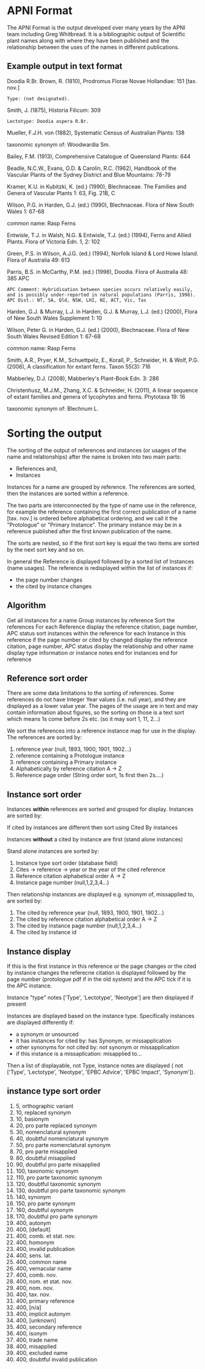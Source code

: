 APNI Format
===========

The APNI Format is the output developed over many years by the APNI team including Greg Whitbread. It is a bibliographic
output of Scientific plant names along with where they have been published and the relationship between the uses of the
 names in different publications.


Example output in text format
-----------------------------
 
Doodia R.Br.
Brown, R. (1810), Prodromus Florae Novae Hollandiae: 151 [tax. nov.]

    Type: (not designated).

Smith, J. (1875), Historia Filicum: 309

    Lectotype: Doodia aspera R.Br.

Mueller, F.J.H. von (1882), Systematic Census of Australian Plants: 138

taxonomic synonym of: Woodwardia Sm.

Bailey, F.M. (1913), Comprehensive Catalogue of Queensland Plants: 644

Beadle, N.C.W., Evans, O.D. & Carolin, R.C. (1962), Handbook of the Vascular Plants of the Sydney District and Blue Mountains: 78-79

Kramer, K.U. in Kubitzki, K. (ed.) (1990), Blechnaceae. The Families and Genera of Vascular Plants 1: 63, Fig. 21B, C

Wilson, P.G. in Harden, G.J. (ed.) (1990), Blechnaceae. Flora of New South Wales 1: 67-68

common name: Rasp Ferns

Entwisle, T.J. in Walsh, N.G. & Entwisle, T.J. (ed.) (1994), Ferns and Allied Plants. Flora of Victoria Edn. 1, 2: 102

Green, P.S. in Wilson, A.J.G. (ed.) (1994), Norfolk Island & Lord Howe Island. Flora of Australia 49: 613

Parris, B.S. in McCarthy, P.M. (ed.) (1998), Doodia. Flora of Australia 48: 385 APC

    APC Comment: Hybridisation between species occurs relatively easily, and is possibly under-reported in natural populations (Parris, 1998).
    APC Dist.: NT, SA, Qld, NSW, LHI, NI, ACT, Vic, Tas

Harden, G.J. & Murray, L.J. in Harden, G.J. & Murray, L.J. (ed.) (2000), Flora of New South Wales Supplement 1: 10

Wilson, Peter G. in Harden, G.J. (ed.) (2000), Blechnaceae. Flora of New South Wales Revised Edition 1: 67-68

common name: Rasp Ferns

Smith, A.R., Pryer, K.M., Schuettpelz, E., Korall, P., Schneider, H. & Wolf, P.G. (2006), A classification for extant ferns. Taxon 55(3): 716

Mabberley, D.J. (2008), Mabberley's Plant-Book Edn. 3: 286

Christenhusz, M.J.M., Zhang, X.C. & Schneider, H. (2011), A linear sequence of extant families and genera of lycophytes and ferns. Phytotaxa 19: 16

taxonomic synonym of: Blechnum L.


# Sorting the output

The sorting of the output of references and instances (or usages of the name and relationships) after the name is broken
into two main parts:

 * References and,
 * Instances

Instances for a name are grouped by reference.
The references are sorted, then the instances are sorted within a reference.
 
The two parts are interconnected by the type of name use in the reference, for example the reference containing the first
correct publication of a name [tax. nov.] is ordered before alphabetical ordering, and we call it the "Protologue" or 
"Primary Instance". The primary instance may be in a reference published after the first known publication of the name.

The sorts are nested, so if the first sort key is equal the two items are sorted by the next sort key and so on.

In general the Reference is displayed followed by a sorted list of Instances (name usages). The reference is 
redisplayed within the list of instances if:

 * the page number changes
 * the cited by instance changes

## Algorithm

Get all instances for a name
Group instances by reference
Sort the references
For each Reference
  display the reference citation, page number, APC status
  sort instances within the reference
  for each Instance in this reference
    if the page number or cited by changed display the reference citation, page number, APC status
    display the relationship and other name
    display type information or instance notes
  end for instances
end for reference

## Reference sort order

There are some data limitations to the sorting of references. Some references do not have Integer Year values (i.e. null
year), and they are displayed as a lower value year. The pages of the usage are in text and may contain information about
figures, so the sorting on those is a text sort which means 1s come before 2s etc. (so it may sort 1, 11, 2...)

We sort the references into a reference instance map for use in the display. The references are sorted by:

 1. reference year (null, 1893, 1900, 1901, 1902...)
 2. reference containing a Protologue instance
 3. reference containing a Primary instance
 4. Alphabetically by reference citation A -> Z
 5. Reference page order (String order sort, 1s first then 2s....)

## Instance sort order

Instances **within** references are sorted and grouped for display. Instances are sorted by:

If cited by instances are different then sort using Cited By instances

Instances **without** a cited by instance are first (stand alone instances)

Stand alone instances are sorted by:

 1. Instance type sort order (database field)
 1. Cites -> reference -> year or the year of the cited reference
 1. Reference citation alphabetical order A -> Z
 1. Instance page number (null,1,2,3,4...)

Then relationship instances are displayed e.g. synonym of, missapplied to, are sorted by:

  1. The cited by reference year (null, 1893, 1900, 1901, 1902...)
  1. The cited by reference citation alphabetical order A -> Z
  1. The cited by instance page number (null,1,2,3,4...)
  1. The cited by instance id

## Instance display

If this is the first instance in this reference or the page changes or the cited by instance changes the referecne 
citation is displayed followed by the page number (protologue pdf if in the old system) and the APC tick if it is the 
APC instance.

Instance "type" notes ['Type', 'Lectotype', 'Neotype'] are then displayed if present

Instances are displayed based on the instance type. Specifically instances are displayed differently if:

 * a synonym or unsourced
 * it has instances for cited by: has Synonym, or missapplication
 * other synonyms for not cited by: not synonym or missapplication
 * if this instance is a missaplication: misapplied to...

Then a list of displayable, not Type, instance notes are displayed ( not ['Type', 'Lectotype', 'Neotype', 'EPBC Advice',
 'EPBC Impact', 'Synonym']).
 
## instance type sort order

 1. 5,   orthographic variant
 1. 10,  replaced synonym
 1. 10,  basionym
 1. 20,  pro parte replaced synonym
 1. 30,  nomenclatural synonym
 1. 40,  doubtful nomenclatural synonym
 1. 50,  pro parte nomenclatural synonym
 1. 70,  pro parte misapplied
 1. 80,  doubtful misapplied
 1. 90,  doubtful pro parte misapplied
 1. 100, taxonomic synonym
 1. 110, pro parte taxonomic synonym
 1. 120, doubtful taxonomic synonym
 1. 130, doubtful pro parte taxonomic synonym
 1. 140, synonym
 1. 150, pro parte synonym
 1. 160, doubtful synonym
 1. 170, doubtful pro parte synonym
 1. 400, autonym
 1. 400, [default]
 1. 400, comb. et stat. nov.
 1. 400, homonym
 1. 400, invalid publication
 1. 400, sens. lat.
 1. 400, common name
 1. 400, vernacular name
 1. 400, comb. nov.
 1. 400, nom. et stat. nov.
 1. 400, nom. nov.
 1. 400, tax. nov.
 1. 400, primary reference
 1. 400, [n/a]
 1. 400, implicit autonym
 1. 400, [unknown]
 1. 400, secondary reference
 1. 400, isonym
 1. 400, trade name
 1. 400, misapplied
 1. 400, excluded name
 1. 400, doubtful invalid publication
